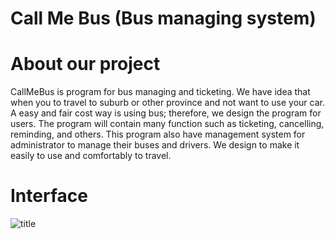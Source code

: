 # Call Me Bus (Bus managing system)

# About our project
CallMeBus is program for bus managing and ticketing. 
We have idea that when you to travel to suburb or other province and not want to use your car. 
A easy and fair cost way is using bus; therefore, we design the program for users. 
The program will contain many function such as ticketing, cancelling, reminding, and others. 
This program also have management system for administrator to manage their buses and drivers. 
We design to make it easily to use and comfortably to travel.

# Interface

![title](https://github.com/username/reponame/blob/master/subfolders.../filename.jpg)
